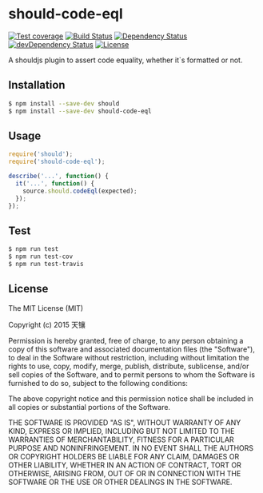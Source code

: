 should-code-eql
===

[![Test coverage](https://img.shields.io/coveralls/LingyuCoder/should-code-eql.svg?style=flat-square)](https://coveralls.io/r/LingyuCoder/should-code-eql?branch=master)
[![Build Status](https://travis-ci.org/LingyuCoder/should-code-eql.png)](https://travis-ci.org/LingyuCoder/should-code-eql)
[![Dependency Status](https://david-dm.org/LingyuCoder/should-code-eql.svg)](https://david-dm.org/LingyuCoder/should-code-eql)
[![devDependency Status](https://david-dm.org/LingyuCoder/should-code-eql/dev-status.svg)](https://david-dm.org/LingyuCoder/should-code-eql#info=devDependencies)
[![License](http://img.shields.io/npm/l/should-code-eql.svg?style=flat-square)](LICENSE)

A shouldjs plugin to assert code equality, whether it`s formatted or not.

## Installation

```bash
$ npm install --save-dev should
$ npm install --save-dev should-code-eql
```

## Usage

```javascript
require('should');
require('should-code-eql');

describe('...', function() {
  it('...', function() {
    source.should.codeEql(expected);
  });
});
```

## Test

```bash
$ npm run test
$ npm run test-cov
$ npm run test-travis
```

## License

The MIT License (MIT)

Copyright (c) 2015 天镶

Permission is hereby granted, free of charge, to any person obtaining a copy
of this software and associated documentation files (the "Software"), to deal
in the Software without restriction, including without limitation the rights
to use, copy, modify, merge, publish, distribute, sublicense, and/or sell
copies of the Software, and to permit persons to whom the Software is
furnished to do so, subject to the following conditions:

The above copyright notice and this permission notice shall be included in all
copies or substantial portions of the Software.

THE SOFTWARE IS PROVIDED "AS IS", WITHOUT WARRANTY OF ANY KIND, EXPRESS OR
IMPLIED, INCLUDING BUT NOT LIMITED TO THE WARRANTIES OF MERCHANTABILITY,
FITNESS FOR A PARTICULAR PURPOSE AND NONINFRINGEMENT. IN NO EVENT SHALL THE
AUTHORS OR COPYRIGHT HOLDERS BE LIABLE FOR ANY CLAIM, DAMAGES OR OTHER
LIABILITY, WHETHER IN AN ACTION OF CONTRACT, TORT OR OTHERWISE, ARISING FROM,
OUT OF OR IN CONNECTION WITH THE SOFTWARE OR THE USE OR OTHER DEALINGS IN THE
SOFTWARE.
